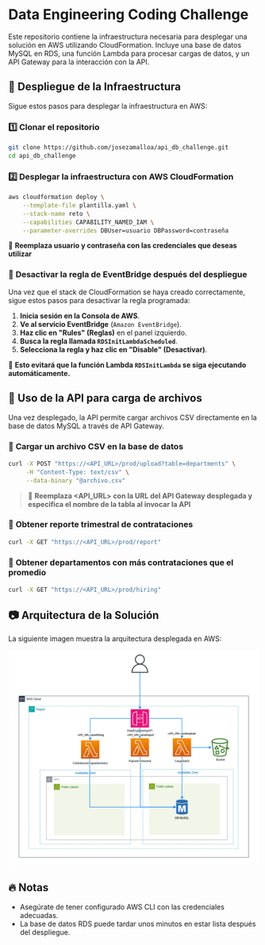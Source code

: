 # Data Engineering Coding Challenge

Este repositorio contiene la infraestructura necesaria para desplegar una solución en AWS utilizando CloudFormation. Incluye una base de datos MySQL en RDS, una función Lambda para procesar cargas de datos, y un API Gateway para la interacción con la API.

## 🚀 Despliegue de la Infraestructura

Sigue estos pasos para desplegar la infraestructura en AWS:

### 1️⃣ **Clonar el repositorio**

```bash
git clone https://github.com/josezamalloa/api_db_challenge.git
cd api_db_challenge
```

### 2️⃣ **Desplegar la infraestructura con AWS CloudFormation**

```bash
aws cloudformation deploy \
    --template-file plantilla.yaml \
    --stack-name reto \
    --capabilities CAPABILITY_NAMED_IAM \
    --parameter-overrides DBUser=usuario DBPassword=contraseña
```

📌 **Reemplaza **usuario** y **contraseña** con las credenciales que deseas utilizar**

### 🚀 **Desactivar la regla de EventBridge después del despliegue**
Una vez que el stack de CloudFormation se haya creado correctamente, sigue estos pasos para desactivar la regla programada:

1. **Inicia sesión en la Consola de AWS**.
2. **Ve al servicio EventBridge** (`Amazon EventBridge`).
3. **Haz clic en "Rules" (Reglas)** en el panel izquierdo.
4. **Busca la regla llamada `RDSInitLambdaScheduled`**.
5. **Selecciona la regla y haz clic en "Disable" (Desactivar)**.

📌 **Esto evitará que la función Lambda `RDSInitLambda` se siga ejecutando automáticamente.**

## 📂 **Uso de la API para carga de archivos**

Una vez desplegado, la API permite cargar archivos CSV directamente en la base de datos MySQL a través de API Gateway.

### 🔹 **Cargar un archivo CSV en la base de datos**

```bash
curl -X POST "https://<API_URL>/prod/upload?table=departments" \
     -H "Content-Type: text/csv" \
     --data-binary "@archivo.csv"
```

> 📌 **Reemplaza **<API_URL>** con la URL del API Gateway desplegada y especifica el nombre de la tabla al invocar la API**

### 🔹 **Obtener reporte trimestral de contrataciones**

```bash
curl -X GET "https://<API_URL>/prod/report"
```

### 🔹 **Obtener departamentos con más contrataciones que el promedio**

```bash
curl -X GET "https://<API_URL>/prod/hiring"
```

## 📷 Arquitectura de la Solución

La siguiente imagen muestra la arquitectura desplegada en AWS:

![Arquitectura de la Solución](Arquitectura.jpg)

## 🔥 **Notas**

- Asegúrate de tener configurado AWS CLI con las credenciales adecuadas.
- La base de datos RDS puede tardar unos minutos en estar lista después del despliegue.
